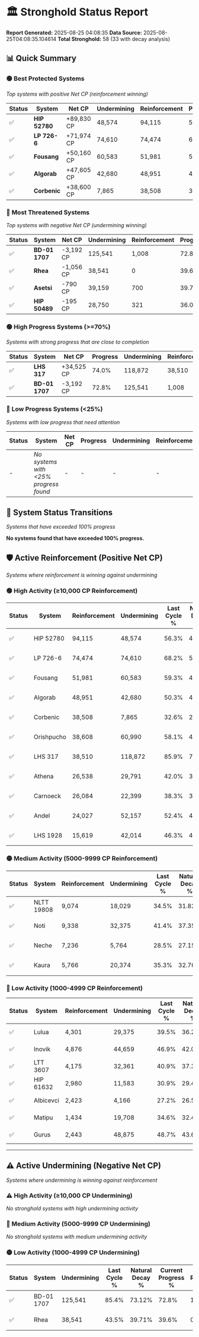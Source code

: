 # 🏛️ Stronghold Status Report

**Report Generated:** 2025-08-25 04:08:35
**Data Source:** 2025-08-25T04:08:35.104614
**Total Stronghold:** 58 (33 with decay analysis)

## 📊 Quick Summary

### 🟢 **Best Protected Systems**
*Top systems with positive Net CP (reinforcement winning)*

| Status | System | Net CP | Undermining | Reinforcement | Progress |
|--------|--------|--------|-------------|---------------|----------|
| ✅ | **HIP 52780** | +89,830 CP | 48,574 | 94,115 | 51.4% |
| ✅ | **LP 726-6** | +71,974 CP | 74,610 | 74,474 | 60.7% |
| ✅ | **Fousang** | +50,160 CP | 60,583 | 51,981 | 53.2% |
| ✅ | **Algorab** | +47,605 CP | 42,680 | 48,951 | 46.0% |
| ✅ | **Corbenic** | +38,600 CP | 7,865 | 38,508 | 31.8% |

### 🔴 **Most Threatened Systems**
*Top systems with negative Net CP (undermining winning)*

| Status | System | Net CP | Undermining | Reinforcement | Progress |
|--------|--------|--------|-------------|---------------|----------|
| ✅ | **BD-01 1707** | -3,192 CP | 125,541 | 1,008 | 72.8% |
| ✅ | **Rhea** | -1,056 CP | 38,541 | 0 | 39.6% |
| ✅ | **Asetsi** | -790 CP | 39,159 | 700 | 39.7% |
| ✅ | **HIP 50489** | -195 CP | 28,750 | 321 | 36.0% |

### 🟢 **High Progress Systems (>=70%)**
*Systems with strong progress that are close to completion*

| Status | System | Net CP | Progress | Undermining | Reinforcement |
|--------|--------|--------|----------|-------------|---------------|
| ✅ | **LHS 317** | +34,525 CP | 74.0% | 118,872 | 38,510 |
| ✅ | **BD-01 1707** | -3,192 CP | 72.8% | 125,541 | 1,008 |

### 🔴 **Low Progress Systems (<25%)**
*Systems with low progress that need attention*

| Status | System | Net CP | Progress | Undermining | Reinforcement |
|--------|--------|--------|----------|-------------|---------------|
| - | *No systems with <25% progress found* | - | - | - | - |
## 🔄 System Status Transitions
*Systems that have exceeded 100% progress*

**No systems found that have exceeded 100% progress.**

## 🛡️ Active Reinforcement (Positive Net CP)
*Systems where reinforcement is winning against undermining*

### 🟢 High Activity (≥10,000 CP Reinforcement)

| Status | System | Reinforcement | Undermining | Last Cycle % | Natural Decay % | Current Progress % | Current CP | Net CP | Activity |
|--------|--------|---------------|-------------|--------------|-----------------|-------------------|------------|--------|----------|
| ✅ | HIP 52780 | 94,115 | 48,574 | 56.3% | 42.42% | 51.4% | 514,000 | +89,830 | 🟢 High Reinforcement |
| ✅ | LP 726-6 | 74,474 | 74,610 | 68.2% | 53.50% | 60.7% | 607,000 | +71,974 | 🟢 High Reinforcement |
| ✅ | Fousang | 51,981 | 60,583 | 59.3% | 48.18% | 53.2% | 532,000 | +50,160 | 🟢 High Reinforcement |
| ✅ | Algorab | 48,951 | 42,680 | 50.3% | 41.24% | 46.0% | 460,000 | +47,605 | 🟢 High Reinforcement |
| ✅ | Corbenic | 38,508 | 7,865 | 32.6% | 27.94% | 31.8% | 318,000 | +38,600 | 🟢 High Reinforcement |
| ✅ | Orishpucho | 38,608 | 60,990 | 58.1% | 48.33% | 52.0% | 520,000 | +36,738 | 🟢 High Reinforcement |
| ✅ | LHS 317 | 38,510 | 118,872 | 85.9% | 70.55% | 74.0% | 740,000 | +34,525 | 🟢 High Reinforcement |
| ✅ | Athena | 26,538 | 29,791 | 42.0% | 36.41% | 39.0% | 390,000 | +25,949 | 🟢 High Reinforcement |
| ✅ | Carnoeck | 26,084 | 22,399 | 38.3% | 33.53% | 36.1% | 361,000 | +25,677 | 🟢 High Reinforcement |
| ✅ | Andel | 24,027 | 52,157 | 52.4% | 44.95% | 47.2% | 472,000 | +22,513 | 🟢 High Reinforcement |
| ✅ | LHS 1928 | 15,619 | 42,014 | 46.3% | 40.73% | 42.1% | 421,000 | +13,669 | 🟢 High Reinforcement |

### 🟡 Medium Activity (5000-9999 CP Reinforcement)

| Status | System | Reinforcement | Undermining | Last Cycle % | Natural Decay % | Current Progress % | Current CP | Net CP | Activity |
|--------|--------|---------------|-------------|--------------|-----------------|-------------------|------------|--------|----------|
| ✅ | NLTT 19808 | 9,074 | 18,029 | 34.5% | 31.82% | 32.7% | 327,000 | +8,752 | 🟡 Medium Reinforcement |
| ✅ | Noti | 9,338 | 32,375 | 41.4% | 37.35% | 38.2% | 382,000 | +8,529 | 🟡 Medium Reinforcement |
| ✅ | Neche | 7,236 | 5,764 | 28.5% | 27.15% | 27.9% | 278,999 | +7,457 | 🟡 Medium Reinforcement |
| ✅ | Kaura | 5,766 | 20,374 | 35.3% | 32.76% | 33.3% | 332,999 | +5,437 | 🟡 Medium Reinforcement |

### 🔴 Low Activity (1000-4999 CP Reinforcement)

| Status | System | Reinforcement | Undermining | Last Cycle % | Natural Decay % | Current Progress % | Current CP | Net CP | Activity |
|--------|--------|---------------|-------------|--------------|-----------------|-------------------|------------|--------|----------|
| ✅ | Lulua | 4,301 | 29,375 | 39.5% | 36.23% | 36.6% | 366,000 | +3,691 | 🔵 Low Reinforcement |
| ✅ | Inovik | 4,876 | 44,659 | 46.9% | 42.04% | 42.4% | 424,000 | +3,568 | 🔵 Low Reinforcement |
| ✅ | LTT 3607 | 4,175 | 32,361 | 40.9% | 37.36% | 37.7% | 377,000 | +3,410 | 🔵 Low Reinforcement |
| ✅ | HIP 61632 | 2,980 | 11,583 | 30.9% | 29.40% | 29.7% | 297,000 | +3,015 | 🔵 Low Reinforcement |
| ✅ | Albicevci | 2,423 | 4,166 | 27.2% | 26.53% | 26.8% | 268,000 | +2,681 | 🔵 Low Reinforcement |
| ✅ | Matipu | 1,434 | 19,708 | 34.6% | 32.49% | 32.6% | 326,000 | +1,102 | 🔵 Low Reinforcement |
| ✅ | Gurus | 2,443 | 48,875 | 48.7% | 43.69% | 43.8% | 437,999 | +1,062 | 🔵 Low Reinforcement |


---

## ⚠️ Active Undermining (Negative Net CP)
*Systems where undermining is winning against reinforcement*

### ⚠️ High Activity (≥10,000 CP Undermining)

*No stronghold systems with high undermining activity*

### 🔶 Medium Activity (5000-9999 CP Undermining)

*No stronghold systems with medium undermining activity*

### 🟡 Low Activity (1000-4999 CP Undermining)

| Status | System | Undermining | Last Cycle % | Natural Decay % | Current Progress % | Reinforcement | Current CP | Net CP | Activity |
|--------|--------|-------------|--------------|-----------------|-------------------|---------------|------------|--------|----------|
| ✅ | BD-01 1707 | 125,541 | 85.4% | 73.12% | 72.8% | 1,008 | 728,000 | -3,192 | 🟡 Low Undermining |
| ✅ | Rhea | 38,541 | 43.5% | 39.71% | 39.6% | 0 | 396,000 | -1,056 | 🟡 Low Undermining |
